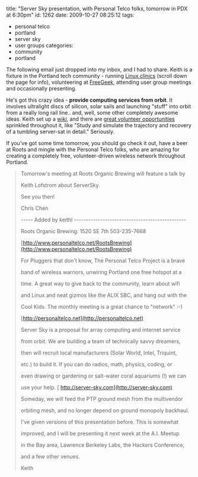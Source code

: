 title: "Server Sky presentation, with Personal Telco folks, tomorrow in PDX at 6:30pm"
id: 1262
date: 2009-10-27 08:25:12
tags: 
- personal telco
- portland
- server sky
- user groups
categories: 
- community
- portland

The following email just dropped into my inbox, and I had to share. Keith is a fixture in the Portland tech community - running [Linux clinics](http://www.pdxlinux.org/) (scroll down the page for info), volunteering at [FreeGeek](http://freegeek.org), attending user group meetings and occasionally presenting. 

He's got this crazy idea - **provide computing services from orbit**. It involves ultralight discs of silicon, solar sails and launching "stuff" into orbit from a really long rail line.. and, well, some other completely awesome ideas. Keith set up a [wiki](http://server-sky.com/ServerSky), and there are [great volunteer opportunities](http://server-sky.com/NavigationV01) sprinkled throughout it, like "Study and simulate the trajectory and recovery of a tumbling server-sat in detail."  Seriously.

If you've got some time tomorrow, you should go check it out, have a beer at Roots and mingle with the Personal Telco folks, who are amazing for creating a completely free, volunteer-driven wireless network throughout Portland.

> Tomorrow's meeting at Roots Organic Brewing will feature a talk by> 
> Keith Lofstrom about ServerSky.> 
> 
> See you then!> 
> 
> Chris Chen> 
> 
> ----- Added by keithl -----------------------------------------------> 
> 
> Roots Organic Brewing:  1520 SE 7th 503-235-7668> 
> [http://www.personaltelco.net/RootsBrewing](http://www.personaltelco.net/RootsBrewing)> 
> 
> For Pluggers that don't know, The Personal Telco Project is a brave> 
> band of wireless warriors, unwiring Portland one free hotspot at a> 
> time.  A great way to give back to the community, learn about wifi> 
> and Linux and neat gizmos like the ALIX SBC, and hang out with the> 
> Cool Kids.  The monthly meeting is a great chance to "network" :-)> 
> [http://personaltelco.net](http://personaltelco.net)> 
> 
> Server Sky is a proposal for array computing and internet service> 
> from orbit.  We are building a team of technically savvy dreamers,> 
> then will recruit local manufacturers (Solar World, Intel, Triquint,> 
> etc.) to build it.  If you can do radios, math, physics, coding, or> 
> even drawing or gardening or salt-water coral aquariums (!) we can> 
> use your help. [ http://server-sky.com](http://server-sky.com)> 
> 
> Someday, we will feed the PTP ground mesh from the multivendor> 
> orbiting mesh, and no longer depend on ground monopoly backhaul.> 
> 
> I've given versions of this presentation before.  This is somewhat> 
> improved, and I will be presenting it next week at the A.I. Meetup> 
> in the Bay area, Lawrence Berkeley Labs, the Hackers Conference,> 
> and a few other venues.> 
> 
> Keith
